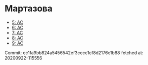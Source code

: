 # Мартазова
- [5: AC](5.md)
- [6: AC](6.md)
- [7: AC](7.md)
- [8: AC](8.md)
- [9: AC](9.md)

Commit: ec1fa9bb824a5456542ef3cecc1cf8d2176c1b88
 fetched at: 20200922-115556
